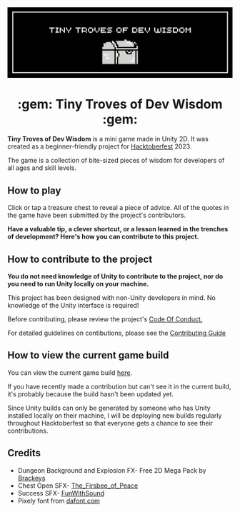 <img src = "TINY TROVES OF DEV WISDOM-2.jpg" />
<h1 align="center">:gem: Tiny Troves of Dev Wisdom :gem:</h1>
<p>
<b>Tiny Troves of Dev Wisdom</b> is a mini game made in Unity 2D. It was created as a beginner-friendly project for <a href="https://hacktoberfest.com/">Hacktoberfest</a> 2023. 
</p>
<p>
The game is a collection of bite-sized pieces of wisdom for developers of all ages and skill levels.
</p>
<h2>How to play</h2>
<p>Click or tap a treasure chest to reveal a piece of advice. All of the quotes in the game have been submitted by the project's contributors.</p>
<b>Have a valuable tip, a clever shortcut, or a lesson learned in the trenches of development? Here's how you can contribute to this project.</b>
<h2>How to contribute to the project</h2>
<p>
<b>You do not need knowledge of Unity to contribute to the project, nor do you need to run Unity locally on your machine.</b> 
</p>
<p>
This project has been designed with non-Unity developers in mind. No knowledge of the Unity interface is required!  
</p>
<p>Before contributing, please review the project's <a href="/CODE_OF_CONDUCT.md">Code Of Conduct.</a></p>
<p>For detailed guidelines on contibutions, please see the <a href="/CONTRIBUTING.md">Contributing Guide</a></p>
<h2>How to view the current game build</h2>
<p>You can view the current game build <a href="https://mystic-mill-games.itch.io/tiny-troves-of-dev-wisdom">here</a>.
  <p>If you have recently made a contribution but can't see it in the current build, it's probably because the build hasn't been updated yet.</p>
<p>Since Unity builds can only be generated by someone who has Unity installed locally on their machine, I will be deploying new builds regularly throughout Hacktoberfest so that everyone gets a chance to see their contributions.</p>
<h2>Credits</h2>
<ul>
<li>Dungeon Background and Explosion FX- Free 2D Mega Pack by <a href="https://devassets.com/assets/2d-mega-pack/">Brackeys</a></li>
  <li>Chest Open SFX- <a href="https://freesound.org/people/The_Frisbee_of_Peace/sounds/573654/>The_Frisbee_of_Peace/">The_Firsbee_of_Peace</a></li>
  <li>Success SFX- <a href="https://freesound.org/people/FunWithSound/sounds/456965/">FunWithSound</a></li>
  <li>Pixely font from <a href="https://www.dafont.com/pixely.d9598>dafont.com">dafont.com</a></li>
</ul>




